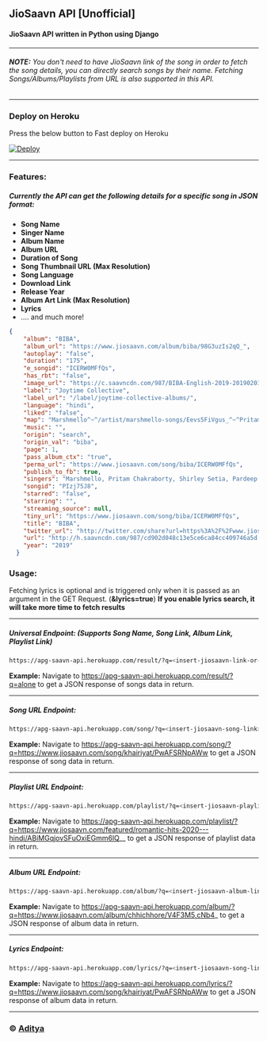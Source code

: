## JioSaavn API [Unofficial]

#### JioSaavn API written in Python using Django  

 ---
###### **NOTE:** You don't need to have JioSaavn link of the song in order to fetch the song details, you can directly search songs by their name. Fetching Songs/Albums/Playlists from URL is also supported in this API.  

 ---
### Deploy on Heroku

Press the below button to Fast deploy on Heroku

[![Deploy](https://www.herokucdn.com/deploy/button.svg)](https://heroku.com/deploy?template=https://github.com/H-M-Khalid-Mahmud/JioSaavn_API)

 ---
### **Features**:
##### Currently the API can get the following details for a specific song in JSON format:
- **Song Name**
- **Singer Name**
- **Album Name**
- **Album URL**
- **Duration of Song**
- **Song Thumbnail URL (Max Resolution)**
- **Song Language**
- **Download Link**
- **Release Year**
- **Album Art Link (Max Resolution)**
- **Lyrics**
- .... and much more!

```json
{
    "album": "BIBA",
    "album_url": "https://www.jiosaavn.com/album/biba/98G3uzIs2qQ_",
    "autoplay": "false",
    "duration": "175",
    "e_songid": "ICERW0MFfQs",
    "has_rbt": "false",
    "image_url": "https://c.saavncdn.com/987/BIBA-English-2019-20190201201359-500x500.jpg",
    "label": "Joytime Collective",
    "label_url": "/label/joytime-collective-albums/",
    "language": "hindi",
    "liked": "false",
    "map": "Marshmello^~^/artist/marshmello-songs/Eevs5FiVgus_^~^Pritam Chakraborty^~^/artist/pritam-chakraborty-songs/OaFg9HPZgq8_^~^Shirley Setia^~^/artist/shirley-setia-songs/9qGdjoPJ1vM_^~^Pardeep Singh Sran^~^/artist/pardeep-singh-sran-songs/NIfiZRCrYQA_^~^Dev Negi^~^/artist/dev-negi-songs/NpCqdI4dD5U_",
    "music": "",
    "origin": "search",
    "origin_val": "biba",
    "page": 1,
    "pass_album_ctx": "true",
    "perma_url": "https://www.jiosaavn.com/song/biba/ICERW0MFfQs",
    "publish_to_fb": true,
    "singers": "Marshmello, Pritam Chakraborty, Shirley Setia, Pardeep Singh Sran, Dev Negi",
    "songid": "PIzj75J8",
    "starred": "false",
    "starring": "",
    "streaming_source": null,
    "tiny_url": "https://www.jiosaavn.com/song/biba/ICERW0MFfQs",
    "title": "BIBA",
    "twitter_url": "http://twitter.com/share?url=https%3A%2F%2Fwww.jiosaavn.com%2Fsong%2Fbiba%2FICERW0MFfQs&text=%23NowPlaying+%22BIBA%22+%40jiosaavn+%23OurSoundtrack&related=jiosaavn",
    "url": "http://h.saavncdn.com/987/cd902d048c13e5ce6ca84cc409746a5d.mp3",
    "year": "2019"
  }
```

### **Usage**:
Fetching lyrics is optional and is triggered only when it is passed as an argument in the GET Request. (**&lyrics=true**)
**If you enable lyrics search, it will take more time to fetch results**

---
##### **Universal Endpoint**: (Supports Song Name, Song Link, Album Link, Playlist Link)
```sh
https://apg-saavn-api.herokuapp.com/result/?q=<insert-jiosaavn-link-or-query-here>&lyrics=true
```
**Example:** Navigate to https://apg-saavn-api.herokuapp.com/result/?q=alone to get a JSON response of songs data in return.

----


##### **Song URL Endpoint**:
```sh
https://apg-saavn-api.herokuapp.com/song/?q=<insert-jiosaavn-song-link>&lyrics=true
```
**Example:** Navigate to https://apg-saavn-api.herokuapp.com/song/?q=https://www.jiosaavn.com/song/khairiyat/PwAFSRNpAWw to get a JSON response of song data in return.

---

##### **Playlist URL Endpoint**:
```sh
https://apg-saavn-api.herokuapp.com/playlist/?q=<insert-jiosaavn-playlist-link>&lyrics=true
```
**Example:** Navigate to https://apg-saavn-api.herokuapp.com/playlist/?q=https://www.jiosaavn.com/featured/romantic-hits-2020---hindi/ABiMGqjovSFuOxiEGmm6lQ__ to get a JSON response of playlist data in return.

---

##### **Album URL Endpoint**:
```sh
https://apg-saavn-api.herokuapp.com/album/?q=<insert-jiosaavn-album-link>&lyrics=true
```
**Example:** Navigate to https://apg-saavn-api.herokuapp.com/album/?q=https://www.jiosaavn.com/album/chhichhore/V4F3M5,cNb4_ to get a JSON response of album data in return.

---

##### **Lyrics Endpoint**:
```sh
https://apg-saavn-api.herokuapp.com/lyrics/?q=<insert-jiosaavn-song-link-or-song-id>&lyrics=true
```
**Example:** Navigate to https://apg-saavn-api.herokuapp.com/lyrics/?q=https://www.jiosaavn.com/song/khairiyat/PwAFSRNpAWw to get a JSON response of album data in return.

---

### © [Aditya](https://aditya-web-py.github.io)
